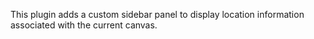 This plugin adds a custom sidebar panel to display location information associated with the current canvas.
